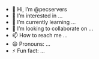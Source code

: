- 👋 Hi, I’m @pecservers
- 👀 I’m interested in ...
- 🌱 I’m currently learning ...
- 💞️ I’m looking to collaborate on ...
- 📫 How to reach me ...
- 😄 Pronouns: ...
- ⚡ Fun fact: ...

<!---
pecservers/pecservers is a ✨ special ✨ repository because its `README.md` (this file) appears on your GitHub profile.
You can click the Preview link to take a look at your changes.
--->
